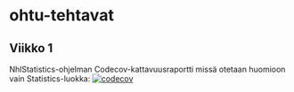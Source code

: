 # ohtu-tehtavat


## Viikko 1
NhlStatistics-ohjelman Codecov-kattavuusraportti missä otetaan huomioon vain Statistics-luokka:
[![codecov](https://codecov.io/gh/asianomainen/ohtu-tehtavat/branch/main/graph/badge.svg?token=XGL50TMVNP)](https://codecov.io/gh/asianomainen/ohtu-tehtavat)
